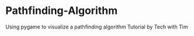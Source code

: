 # Pathfinding-Algorithm
Using pygame to visualize a pathfinding algorithm
Tutorial by Tech with Tim
